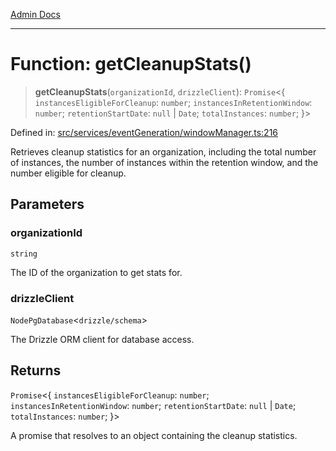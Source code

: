 [Admin Docs](/)

***

# Function: getCleanupStats()

> **getCleanupStats**(`organizationId`, `drizzleClient`): `Promise`\<\{ `instancesEligibleForCleanup`: `number`; `instancesInRetentionWindow`: `number`; `retentionStartDate`: `null` \| `Date`; `totalInstances`: `number`; \}\>

Defined in: [src/services/eventGeneration/windowManager.ts:216](https://github.com/Sourya07/talawa-api/blob/583d62db9438de398bb9012a4a2617e2cb268b08/src/services/eventGeneration/windowManager.ts#L216)

Retrieves cleanup statistics for an organization, including the total number of instances,
the number of instances within the retention window, and the number eligible for cleanup.

## Parameters

### organizationId

`string`

The ID of the organization to get stats for.

### drizzleClient

`NodePgDatabase`\<``drizzle/schema``\>

The Drizzle ORM client for database access.

## Returns

`Promise`\<\{ `instancesEligibleForCleanup`: `number`; `instancesInRetentionWindow`: `number`; `retentionStartDate`: `null` \| `Date`; `totalInstances`: `number`; \}\>

A promise that resolves to an object containing the cleanup statistics.
